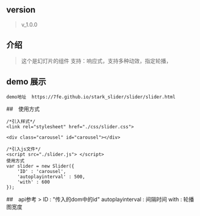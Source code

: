 ## version
  > v_1.0.0

## 介绍
   > 这个是幻灯片的组件
   >支持：响应式，支持多种动效，指定轮播，
## demo 展示
	demo地址  https://7fe.github.io/stark_slider/slider/slider.html
	 
##　使用方式
```
/*引入样式*/
<link rel="stylesheet" href="./css/slider.css">

<div class="carousel" id="carousel"></div>

/*引入js文件*/
<script src="./slider.js"> </script>
使用方式
var slider = new Slider({
    'ID' : 'carousel',
    'autoplayinterval' : 500,
    'with' : 600
});
```
##　api参考
   	> ID : "传入的dom中的id"
    autoplayinterval : 间隔时间
    with : 轮播图宽度
